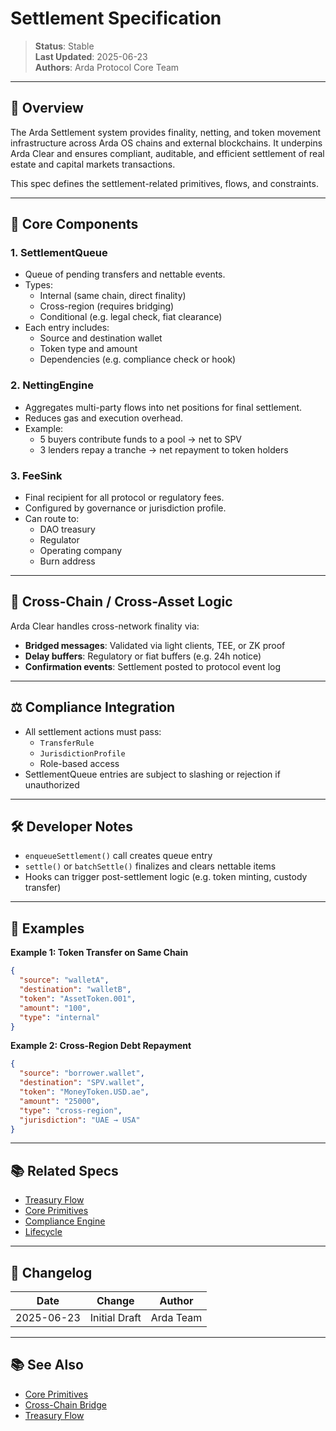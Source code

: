 # Settlement Specification

> **Status**: Stable  
> **Last Updated**: 2025-06-23  
> **Authors**: Arda Protocol Core Team

---

## 🧭 Overview

The Arda Settlement system provides finality, netting, and token movement infrastructure across Arda OS chains and external blockchains. It underpins Arda Clear and ensures compliant, auditable, and efficient settlement of real estate and capital markets transactions.

This spec defines the settlement-related primitives, flows, and constraints.

---

## 🧱 Core Components

### 1. **SettlementQueue**
- Queue of pending transfers and nettable events.
- Types:
  - Internal (same chain, direct finality)
  - Cross-region (requires bridging)
  - Conditional (e.g. legal check, fiat clearance)
- Each entry includes:
  - Source and destination wallet
  - Token type and amount
  - Dependencies (e.g. compliance check or hook)

### 2. **NettingEngine**
- Aggregates multi-party flows into net positions for final settlement.
- Reduces gas and execution overhead.
- Example:
  - 5 buyers contribute funds to a pool → net to SPV
  - 3 lenders repay a tranche → net repayment to token holders

### 3. **FeeSink**
- Final recipient for all protocol or regulatory fees.
- Configured by governance or jurisdiction profile.
- Can route to:
  - DAO treasury
  - Regulator
  - Operating company
  - Burn address

---

## 🔁 Cross-Chain / Cross-Asset Logic

Arda Clear handles cross-network finality via:

- **Bridged messages**: Validated via light clients, TEE, or ZK proof
- **Delay buffers**: Regulatory or fiat buffers (e.g. 24h notice)
- **Confirmation events**: Settlement posted to protocol event log

---

## ⚖️ Compliance Integration

- All settlement actions must pass:
  - `TransferRule`
  - `JurisdictionProfile`
  - Role-based access
- SettlementQueue entries are subject to slashing or rejection if unauthorized

---

## 🛠️ Developer Notes

- `enqueueSettlement()` call creates queue entry
- `settle()` or `batchSettle()` finalizes and clears nettable items
- Hooks can trigger post-settlement logic (e.g. token minting, custody transfer)

---

## 🧪 Examples

**Example 1: Token Transfer on Same Chain**
```json
{
  "source": "walletA",
  "destination": "walletB",
  "token": "AssetToken.001",
  "amount": "100",
  "type": "internal"
}
```

**Example 2: Cross-Region Debt Repayment**
```json
{
  "source": "borrower.wallet",
  "destination": "SPV.wallet",
  "token": "MoneyToken.USD.ae",
  "amount": "25000",
  "type": "cross-region",
  "jurisdiction": "UAE → USA"
}
```

---

## 📚 Related Specs

- [Treasury Flow](treasury-flow.md)
- [Core Primitives](../primitives/core-primitives.md)
- [Compliance Engine](compliance-engine.md)
- [Lifecycle](lifecycle.md)

---

## 🧭 Changelog

| Date       | Change           | Author       |
|------------|------------------|--------------|
| 2025-06-23 | Initial Draft    | Arda Team    |

---

## 📚 See Also

- [Core Primitives](../primitives/core-primitives.md)
- [Cross-Chain Bridge](../middleware/cross-chain.md)
- [Treasury Flow](treasury-flow.md)
